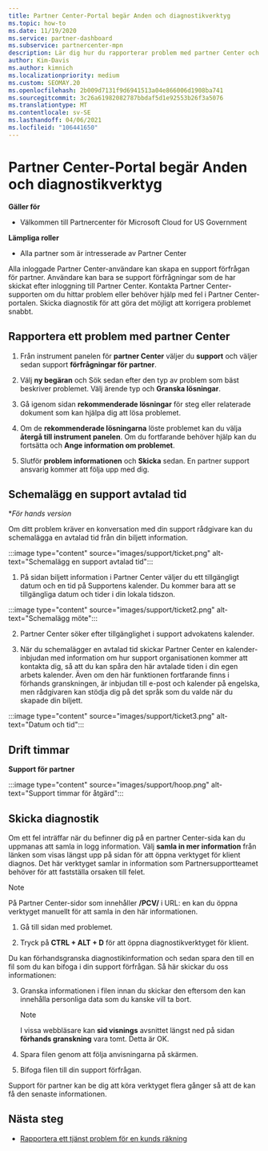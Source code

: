 ```yaml
---
title: Partner Center-Portal begär Anden och diagnostikverktyg
ms.topic: how-to
ms.date: 11/19/2020
ms.service: partner-dashboard
ms.subservice: partnercenter-mpn
description: Lär dig hur du rapporterar problem med partner Center och hur du samlar in diagnostisk information för partner support teamet.
author: Kim-Davis
ms.author: kimnich
ms.localizationpriority: medium
ms.custom: SEOMAY.20
ms.openlocfilehash: 2b009d7131f9d6941513a04e866006d1908ba741
ms.sourcegitcommit: 3c26a61982082787bbdaf5d1e92553b26f3a5076
ms.translationtype: MT
ms.contentlocale: sv-SE
ms.lasthandoff: 04/06/2021
ms.locfileid: "106441650"
---
```

# <a name="partner-center-portal-requests-and-diagnostic-tool"></a>Partner Center-Portal begär Anden och diagnostikverktyg

**Gäller för**

- Välkommen till Partnercenter för Microsoft Cloud for US Government

**Lämpliga roller**

- Alla partner som är intresserade av Partner Center

Alla inloggade Partner Center-användare kan skapa en support förfrågan för partner. Användare kan bara se support förfrågningar som de har skickat efter inloggning till Partner Center.
Kontakta Partner Center-supporten om du hittar problem eller behöver hjälp med fel i Partner Center-portalen. Skicka diagnostik för att göra det möjligt att korrigera problemet snabbt.

## <a name="report-a-problem-with-the-partner-center"></a>Rapportera ett problem med partner Center

1. Från instrument panelen för **partner Center** väljer du **support** och väljer sedan support **förfrågningar för partner**.

2. Välj **ny begäran** och Sök sedan efter den typ av problem som bäst beskriver problemet. Välj ärende typ och **Granska lösningar**.

3. Gå igenom sidan **rekommenderade lösningar** för steg eller relaterade dokument som kan hjälpa dig att lösa problemet.

4. Om de **rekommenderade lösningarna** löste problemet kan du välja **återgå till instrument panelen**. Om du fortfarande behöver hjälp kan du fortsätta och **Ange information om problemet**.

5. Slutför **problem informationen** och **Skicka** sedan. En partner support ansvarig kommer att följa upp med dig.

## <a name="schedule-a-support-appointment"></a>Schemalägg en support avtalad tid 

**För hands version*

Om ditt problem kräver en konversation med din support rådgivare kan du schemalägga en avtalad tid från din biljett information.

:::image type="content" source="images/support/ticket.png" alt-text="Schemalägg en support avtalad tid":::

1.  På sidan biljett information i Partner Center väljer du ett tillgängligt datum och en tid på Supportens kalender. Du kommer bara att se tillgängliga datum och tider i din lokala tidszon.

:::image type="content" source="images/support/ticket2.png" alt-text="Schemalägg möte":::

2. Partner Center söker efter tillgänglighet i support advokatens kalender.

1. När du schemalägger en avtalad tid skickar Partner Center en kalender-inbjudan med information om hur support organisationen kommer att kontakta dig, så att du kan spåra den här avtalade tiden i din egen arbets kalender.  Även om den här funktionen fortfarande finns i förhands granskningen, är inbjudan till e-post och kalender på engelska, men rådgivaren kan stödja dig på det språk som du valde när du skapade din biljett.

:::image type="content" source="images/support/ticket3.png" alt-text="Datum och tid":::

## <a name="hours-of-operation"></a>Drift timmar

**Support för partner**

:::image type="content" source="images/support/hoop.png" alt-text="Support timmar för åtgärd":::

## <a name="send-diagnostics"></a>Skicka diagnostik

Om ett fel inträffar när du befinner dig på en partner Center-sida kan du uppmanas att samla in logg information. Välj **samla in mer information** från länken som visas längst upp på sidan för att öppna verktyget för klient diagnos. Det här verktyget samlar in information som Partnersupportteamet behöver för att fastställa orsaken till felet. 

>[!NOTE]
>På Partner Center-sidor som innehåller **/PCV/** i URL: en kan du öppna verktyget manuellt för att samla in den här informationen.

1. Gå till sidan med problemet.

2. Tryck på **CTRL + ALT + D** för att öppna diagnostikverktyget för klient.

Du kan förhandsgranska diagnostikinformation och sedan spara den till en fil som du kan bifoga i din support förfrågan. Så här skickar du oss informationen:

3. Granska informationen i filen innan du skickar den eftersom den kan innehålla personliga data som du kanske vill ta bort.

    >[!NOTE]
    >I vissa webbläsare kan **sid visnings** avsnittet längst ned på sidan **förhands granskning** vara tomt. Detta är OK.

4. Spara filen genom att följa anvisningarna på skärmen.

5. Bifoga filen till din support förfrågan.

Support för partner kan be dig att köra verktyget flera gånger så att de kan få den senaste informationen.

## <a name="next-steps"></a>Nästa steg

- [Rapportera ett tjänst problem för en kunds räkning](report-problems-on-behalf-of-a-customer.md)
